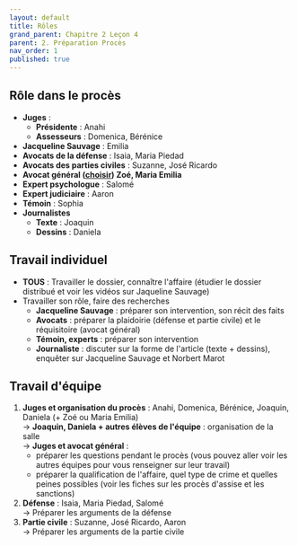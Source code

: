 ```yaml
---
layout: default
title: Rôles
grand_parent: Chapitre 2 Leçon 4
parent: 2. Préparation Procès
nav_order: 1
published: true
---
```

## Rôle dans le procès

- **Juges** :
  - **Présidente** : Anahi
  - **Assesseurs** : Domenica, Bérénice
- **Jacqueline Sauvage** : Emilia
- **Avocats de la défense** : Isaia, Maria Piedad
- **Avocats des parties civiles** : Suzanne, José Ricardo
- **Avocat général (<u>choisir</u>) Zoé, Maria Emilia**
- **Expert psychologue** : Salomé
- **Expert judiciaire** : Aaron
- **Témoin** : Sophia
- **Journalistes**
  - **Texte** : Joaquin
  - **Dessins** : Daniela

## Travail individuel

- **TOUS** : Travailler le dossier, connaître l'affaire (étudier le dossier distribué et voir les vidéos sur Jaqueline Sauvage)
- Travailler son rôle, faire des recherches  
  - **Jacqueline Sauvage** : préparer son intervention, son récit des faits
  - **Avocats** : préparer la plaidoirie (défense et partie civile) et le réquisitoire (avocat général)  
  - **Témoin, experts** : préparer son intervention  
  - **Journaliste** : discuter sur la forme de l'article (texte + dessins), enquêter sur Jacqueline Sauvage et Norbert Marot  

## Travail d'équipe

1. **Juges et organisation du procès** : Anahi, Domenica, Bérénice, Joaquin, Daniela (+ Zoé ou Maria Emilia)  
  → **Joaquin, Daniela + autres élèves de l'équipe** : organisation de la salle    
  → **Juges et avocat général** :  
    - préparer les questions pendant le procès (vous pouvez aller voir les autres équipes pour vous renseigner sur leur travail)  
    - préparer la qualification de l'affaire, quel type de crime et quelles peines possibles (voir les fiches sur les procès d'assise et les sanctions)   
2. **Défense** : Isaia, Maria Piedad, Salomé  
  → Préparer les arguments de la défense  
3. **Partie civile** : Suzanne, José Ricardo, Aaron  
  → Préparer les arguments de la partie civile